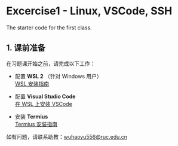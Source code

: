 # Excercise1 - Linux, VSCode, SSH

The starter code for the first class.

## 1. 课前准备

在习题课开始之前，请完成以下工作：

- 配置 **WSL 2** （针对 Windows 用户）  
  [WSL 安装指南](https://learn.microsoft.com/en-us/windows/wsl/install)

- 配置 **Visual Studio Code**  
  [在 WSL 上安装 VSCode](https://learn.microsoft.com/en-us/windows/wsl/tutorials/wsl-vscode)

- 安装 **Termius**  
  [Termius 安装指南](https://termius.com/)

如有问题，请联系助教：wuhaoyu556@ruc.edu.cn
